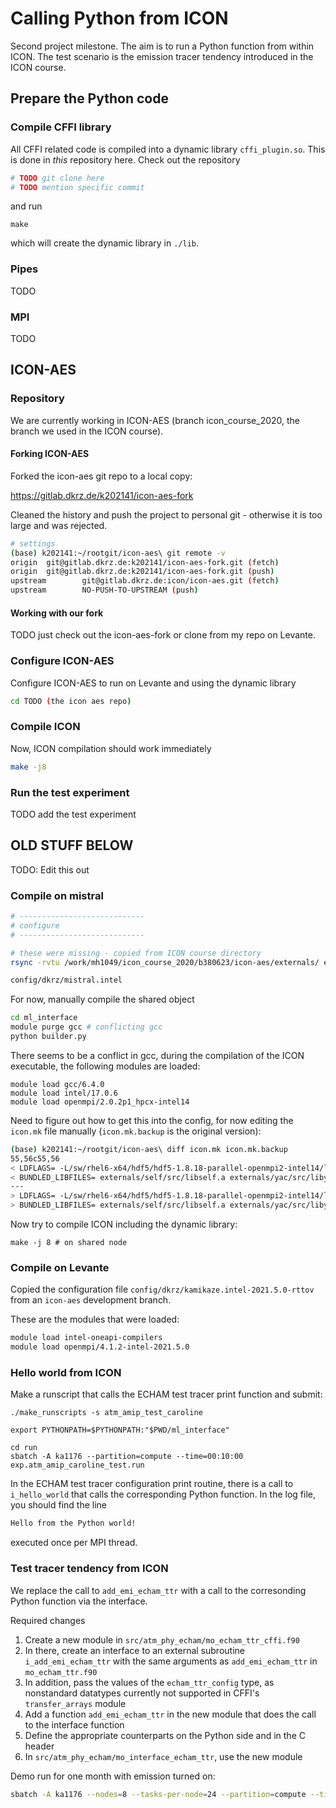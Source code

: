 # Calling Python from ICON

Second project milestone. The aim is to run a Python function from within ICON. The test scenario is the emission tracer tendency introduced in the ICON course.

## Prepare the Python code

### Compile CFFI library

All CFFI related code is compiled into a dynamic library `cffi_plugin.so`. This is done in *this* repository here. Check out the repository 

```bash
# TODO git clone here
# TODO mention specific commit
```

and run 

```
make
```

which will create the dynamic library in `./lib`.

### Pipes

TODO

### MPI

TODO

## ICON-AES

### Repository

We are currently working in ICON-AES (branch icon_course_2020, the branch we used in the ICON course). 

#### Forking ICON-AES

Forked the icon-aes git repo to a local copy:

https://gitlab.dkrz.de/k202141/icon-aes-fork

Cleaned the history and push the project to personal git - otherwise it is too large and was rejected.

```bash
# settings
(base) k202141:~/rootgit/icon-aes\ git remote -v
origin  git@gitlab.dkrz.de:k202141/icon-aes-fork.git (fetch)
origin  git@gitlab.dkrz.de:k202141/icon-aes-fork.git (push)
upstream        git@gitlab.dkrz.de:icon/icon-aes.git (fetch)
upstream        NO-PUSH-TO-UPSTREAM (push)
```

#### Working with our fork

TODO just check out the icon-aes-fork or clone from my repo on Levante.

### Configure ICON-AES

Configure ICON-AES to run on Levante and using the dynamic library

```bash
cd TODO (the icon aes repo)
```

### Compile ICON

Now, ICON compilation should work immediately

```bash
make -j8
```

### Run the test experiment

TODO add the test experiment

## OLD STUFF BELOW

TODO: Edit this out

### Compile on mistral

```bash
# ----------------------------
# configure
# ----------------------------

# these were missing - copied from ICON course directory
rsync -rvtu /work/mh1049/icon_course_2020/b380623/icon-aes/externals/ externals/

config/dkrz/mistral.intel
```

For now, manually compile the shared object

```bash
cd ml_interface
module purge gcc # conflicting gcc
python builder.py
```

There seems to be a conflict in gcc, during the compilation of the ICON executable, the following modules are loaded:

```
module load gcc/6.4.0
module load intel/17.0.6
module load openmpi/2.0.2p1_hpcx-intel14
```

Need to figure out how to get this into the config, for now editing the `icon.mk` file manually (`icon.mk.backup` is the original version):

```bash
(base) k202141:~/rootgit/icon-aes\ diff icon.mk icon.mk.backup
55,56c55,56
< LDFLAGS= -L/sw/rhel6-x64/hdf5/hdf5-1.8.18-parallel-openmpi2-intel14/lib -L/sw/rhel6-x64/netcdf/netcdf_c-4.4.0-parallel-openmpi2-intel14/lib -L/sw/rhel6-x64/netcdf/netcdf_fortran-4.4.3-parallel-openmpi2-intel14/lib -L/sw/rhel6-x64/grib_api/grib_api-1.15.0-gcc48/lib -mkl=sequential -Wl,-rpath -Wl,/sw/rhel6-x64/hdf5/hdf5-1.8.18-parallel-openmpi2-intel14/lib -Wl,-rpath -Wl,/sw/rhel6-x64/netcdf/netcdf_c-4.4.0-parallel-openmpi2-intel14/lib -Wl,-rpath -Wl,/sw/rhel6-x64/netcdf/netcdf_fortran-4.4.3-parallel-openmpi2-intel14/lib -Wl,-rpath -Wl,/sw/rhel6-x64/grib_api/grib_api-1.15.0-gcc48/lib -L/work/ka1176/caroline/gitlab/icon-aes/ml_interface
< BUNDLED_LIBFILES= externals/self/src/libself.a externals/yac/src/libyac.a externals/mtime/src/.libs/libmtime.a externals/cdi/src/.libs/libcdi_f2003.a externals/cdi/src/.libs/libcdi.a  /work/ka1176/caroline/gitlab/icon-aes/ml_interface/libplugin.so
---
> LDFLAGS= -L/sw/rhel6-x64/hdf5/hdf5-1.8.18-parallel-openmpi2-intel14/lib -L/sw/rhel6-x64/netcdf/netcdf_c-4.4.0-parallel-openmpi2-intel14/lib -L/sw/rhel6-x64/netcdf/netcdf_fortran-4.4.3-parallel-openmpi2-intel14/lib -L/sw/rhel6-x64/grib_api/grib_api-1.15.0-gcc48/lib -mkl=sequential -Wl,-rpath -Wl,/sw/rhel6-x64/hdf5/hdf5-1.8.18-parallel-openmpi2-intel14/lib -Wl,-rpath -Wl,/sw/rhel6-x64/netcdf/netcdf_c-4.4.0-parallel-openmpi2-intel14/lib -Wl,-rpath -Wl,/sw/rhel6-x64/netcdf/netcdf_fortran-4.4.3-parallel-openmpi2-intel14/lib -Wl,-rpath -Wl,/sw/rhel6-x64/grib_api/grib_api-1.15.0-gcc48/lib
> BUNDLED_LIBFILES= externals/self/src/libself.a externals/yac/src/libyac.a externals/mtime/src/.libs/libmtime.a externals/cdi/src/.libs/libcdi_f2003.a externals/cdi/src/.libs/libcdi.a


```

Now try to compile ICON including the dynamic library:

```
make -j 8 # on shared node
```

### Compile on Levante

Copied the configuration file `config/dkrz/kamikaze.intel-2021.5.0-rttov` from an `icon-aes` development branch.

These are the modules that were loaded:

```bash
module load intel-oneapi-compilers
module load openmpi/4.1.2-intel-2021.5.0
```

### Hello world from ICON

Make a runscript that calls the ECHAM test tracer print function and submit:

```
./make_runscripts -s atm_amip_test_caroline

export PYTHONPATH=$PYTHONPATH:"$PWD/ml_interface"

cd run
sbatch -A ka1176 --partition=compute --time=00:10:00 exp.atm_amip_caroline_test.run
```

In the ECHAM test tracer configuration print routine, there is a call to `i_hello_world` that calls the corresponding Python function. In the log file, you should find the line 

```bash
Hello from the Python world!
```

executed once per MPI thread.

### Test tracer tendency from ICON

We replace the call to `add_emi_echam_ttr` with a call to the corresonding Python function via the interface.

Required changes
1. Create a new module in `src/atm_phy_echam/mo_echam_ttr_cffi.f90`
1. In there, create an interface to an external subroutine `i_add_emi_echam_ttr` with the same arguments as `add_emi_echam_ttr` in `mo_echam_ttr.f90`
1. In addition, pass the values of the `echam_ttr_config` type, as nonstandard datatypes currently not supported in CFFI's `transfer_arrays` module
1. Add a function `add_emi_echam_ttr` in the new module that does the call to the interface function
1. Define the appropriate counterparts on the Python side and in the C header
1. In `src/atm_phy_echam/mo_interface_echam_ttr`, use the new module

Demo run for one month with emission turned on:

```bash
sbatch -A ka1176 --nodes=8 --tasks-per-node=24 --partition=compute --time=00:60:00 exp.atm_amip_emission_caroline_month_med.run
```
